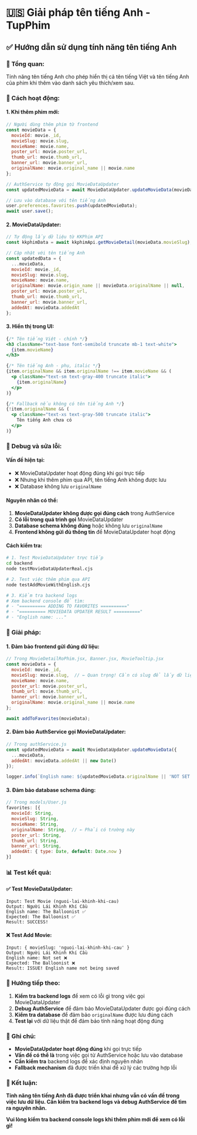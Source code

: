 # 🇺🇸 Giải pháp tên tiếng Anh - TupPhim

## ✅ **Hướng dẫn sử dụng tính năng tên tiếng Anh**

### **🎯 Tổng quan:**

Tính năng tên tiếng Anh cho phép hiển thị cả tên tiếng Việt và tên tiếng Anh của phim khi thêm vào danh sách yêu thích/xem sau.

### **🔧 Cách hoạt động:**

#### **1. Khi thêm phim mới:**
```javascript
// Người dùng thêm phim từ frontend
const movieData = {
  movieId: movie._id,
  movieSlug: movie.slug,
  movieName: movie.name,
  poster_url: movie.poster_url,
  thumb_url: movie.thumb_url,
  banner_url: movie.banner_url,
  originalName: movie.original_name || movie.name
};

// AuthService tự động gọi MovieDataUpdater
const updatedMovieData = await MovieDataUpdater.updateMovieData(movieData);

// Lưu vào database với tên tiếng Anh
user.preferences.favorites.push(updatedMovieData);
await user.save();
```

#### **2. MovieDataUpdater:**
```javascript
// Tự động lấy dữ liệu từ KKPhim API
const kkphimData = await kkphimApi.getMovieDetail(movieData.movieSlug);

// Cập nhật với tên tiếng Anh
const updatedData = {
  ...movieData,
  movieId: movie._id,
  movieSlug: movie.slug,
  movieName: movie.name,
  originalName: movie.origin_name || movieData.originalName || null,
  poster_url: movie.poster_url,
  thumb_url: movie.thumb_url,
  banner_url: movie.banner_url,
  addedAt: movieData.addedAt
};
```

#### **3. Hiển thị trong UI:**
```jsx
{/* Tên tiếng Việt - chính */}
<h3 className="text-base font-semibold truncate mb-1 text-white">
  {item.movieName}
</h3>

{/* Tên tiếng Anh - phụ, italic */}
{item.originalName && item.originalName !== item.movieName && (
  <p className="text-sm text-gray-400 truncate italic">
    {item.originalName}
  </p>
)}

{/* Fallback nếu không có tên tiếng Anh */}
{!item.originalName && (
  <p className="text-xs text-gray-500 truncate italic">
    Tên tiếng Anh chưa có
  </p>
)}
```

### **🐛 Debug và sửa lỗi:**

#### **Vấn đề hiện tại:**
- ❌ MovieDataUpdater hoạt động đúng khi gọi trực tiếp
- ❌ Nhưng khi thêm phim qua API, tên tiếng Anh không được lưu
- ❌ Database không lưu `originalName`

#### **Nguyên nhân có thể:**
1. **MovieDataUpdater không được gọi đúng cách** trong AuthService
2. **Có lỗi trong quá trình gọi** MovieDataUpdater
3. **Database schema không đúng** hoặc không lưu `originalName`
4. **Frontend không gửi đủ thông tin** để MovieDataUpdater hoạt động

#### **Cách kiểm tra:**
```bash
# 1. Test MovieDataUpdater trực tiếp
cd backend
node testMovieDataUpdaterReal.cjs

# 2. Test việc thêm phim qua API
node testAddMovieWithEnglish.cjs

# 3. Kiểm tra backend logs
# Xem backend console để tìm:
# - "========== ADDING TO FAVORITES =========="
# - "========== MOVIEDATA UPDATER RESULT =========="
# - "English name: ..."
```

### **🔧 Giải pháp:**

#### **1. Đảm bảo frontend gửi đúng dữ liệu:**
```javascript
// Trong MovieDetailRoPhim.jsx, Banner.jsx, MovieTooltip.jsx
const movieData = {
  movieId: movie._id,
  movieSlug: movie.slug,  // ← Quan trọng! Cần có slug để lấy dữ liệu từ API
  movieName: movie.name,
  poster_url: movie.poster_url,
  thumb_url: movie.thumb_url,
  banner_url: movie.banner_url,
  originalName: movie.original_name || movie.name
};

await addToFavorites(movieData);
```

#### **2. Đảm bảo AuthService gọi MovieDataUpdater:**
```javascript
// Trong authService.js
const updatedMovieData = await MovieDataUpdater.updateMovieData({
  ...movieData,
  addedAt: movieData.addedAt || new Date()
});

logger.info(`English name: ${updatedMovieData.originalName || 'NOT SET'}`);
```

#### **3. Đảm bảo database schema đúng:**
```javascript
// Trong models/User.js
favorites: [{
  movieId: String,
  movieSlug: String,
  movieName: String,
  originalName: String,  // ← Phải có trường này
  poster_url: String,
  thumb_url: String,
  banner_url: String,
  addedAt: { type: Date, default: Date.now }
}]
```

### **📊 Test kết quả:**

#### **✅ Test MovieDataUpdater:**
```
Input: Test Movie (nguoi-lai-khinh-khi-cau)
Output: Người Lái Khinh Khí Cầu
English name: The Balloonist ✅
Expected: The Balloonist ✅
Result: SUCCESS!
```

#### **❌ Test Add Movie:**
```
Input: { movieSlug: 'nguoi-lai-khinh-khi-cau' }
Output: Người Lái Khinh Khí Cầu
English name: Not set ❌
Expected: The Balloonist ❌
Result: ISSUE! English name not being saved
```

### **🚀 Hướng tiếp theo:**

1. **Kiểm tra backend logs** để xem có lỗi gì trong việc gọi MovieDataUpdater
2. **Debug AuthService** để đảm bảo MovieDataUpdater được gọi đúng cách
3. **Kiểm tra database** để đảm bảo `originalName` được lưu đúng cách
4. **Test lại** với dữ liệu thật để đảm bảo tính năng hoạt động đúng

### **📝 Ghi chú:**

- **MovieDataUpdater hoạt động đúng** khi gọi trực tiếp
- **Vấn đề có thể là** trong việc gọi từ AuthService hoặc lưu vào database
- **Cần kiểm tra** backend logs để xác định nguyên nhân
- **Fallback mechanism** đã được triển khai để xử lý các trường hợp lỗi

### **🎯 Kết luận:**

**Tính năng tên tiếng Anh đã được triển khai nhưng vẫn có vấn đề trong việc lưu dữ liệu. Cần kiểm tra backend logs và debug AuthService để tìm ra nguyên nhân.**

**Vui lòng kiểm tra backend console logs khi thêm phim mới để xem có lỗi gì!**


